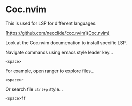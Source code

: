 # Coc.nvim

This is used for LSP for different languages.

[https://github.com/neoclide/coc.nvim](Coc.nvim)

Look at the Coc.nvim documenation to install specific LSP.

Navigate commands using emacs style leader key...

`<space>`

For example, open ranger to explore files...

`<space>r` 

Or search file `ctrl+p` style...

`<space>ff`
